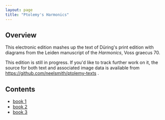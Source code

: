 ```yaml
---
layout: page
title: "Ptolemy's Harmonics"
---
```



## Overview

This electronic edition mashes up the text of Düring's print edition with diagrams from the Leiden manuscript of the *Harmonics*, Voss graecus 70.

This edition is still in progress.  If you'd like to track further work on it, the source for both text and associated image data is available from <https://github.com/neelsmith/ptolemy-texts> .


## Contents

- [book 1](1.toc/)
- [book 2](2.toc/)
- [book 3](3.toc/)
